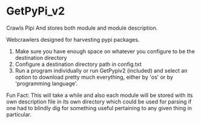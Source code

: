 # GetPyPi_v2
Crawls Pipi And stores both module and module description.

Webcrawlers designed for harvesting pypi packages.

1. Make sure you have enough space on whatever you configure to be the destination directory
2. Configure a destination directory path in config.txt 
3. Run a program individually or run GetPypiv2 (included) and select an option to download pretty much everything,
either by 'os' or by 'programming language'.

Fun Fact: This will take a while and also each module will be stored with its own description file in its own directory which could be used for parsing if one had to blindly dig for something useful pertaining to any given thing in particular.

